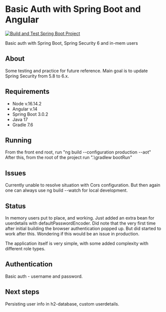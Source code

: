 # Basic Auth with Spring Boot and Angular
[![Build and Test Spring Boot Project](https://github.com/SJarno/basicauthinmem/actions/workflows/gradle.yml/badge.svg)](https://github.com/SJarno/basicauthinmem/actions/workflows/gradle.yml)

Basic auth with Spring Boot, Spring Security 6 and in-mem users

## About
Some testing and practice for future reference. Main goal is to update Spring Security from 5.8 to 6.x.

## Requirements
- Node v.16.14.2
- Angular v.14
- Spring Boot 3.0.2
- Java 17
- Gradle 7.6

## Running
From the front end root, run "ng build --configuration production --aot"
After this, from the root of the project run ".\gradlew bootRun"

## Issues
Currently unable to resolve situation with Cors configuration. But then again one can always use ng build --watch for local development.

## Status
In memory users put to place, and working. Just added an extra bean for userdetails with defaultPasswordEncoder.
Did note that the very first time after initial building the browser authentication popped up. But did started to work after this. Wondering if this would be an issue in production.

The application itself is very simple, with some added complexity with different role types.

## Authentication
Basic auth - username and password.

## Next steps
Persisting user info in h2-database, custom userdetails.
